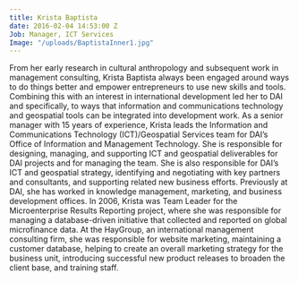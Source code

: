 ```yaml
---
title: Krista Baptista
date: 2016-02-04 14:53:00 Z
Job: Manager, ICT Services
Image: "/uploads/BaptistaInner1.jpg"
---
```


From her early research in cultural anthropology and subsequent work in management consulting, Krista Baptista always been engaged around ways to do things better and empower entrepreneurs to use new skills and tools. Combining this with an interest in international development led her to DAI and specifically, to ways that information and communications technology and geospatial tools can be integrated into development work.
As a senior manager with 15 years of experience, Krista leads the Information and Communications Technology (ICT)/Geospatial Services team for DAI’s Office of Information and Management Technology. She is responsible for designing, managing, and supporting ICT and geospatial deliverables for DAI projects and for managing the team. She is also responsible for DAI’s ICT and geospatial strategy, identifying and negotiating with key partners and consultants, and supporting related new business efforts.
Previously at DAI, she has worked in knowledge management, marketing, and business development offices. In 2006, Krista was Team Leader for the Microenterprise Results Reporting project, where she was responsible for managing a database-driven initiative that collected and reported on global microfinance data. At the HayGroup, an international management consulting firm, she was responsible for website marketing, maintaining a customer database, helping to create an overall marketing strategy for the business unit, introducing successful new product releases to broaden the client base, and training staff.